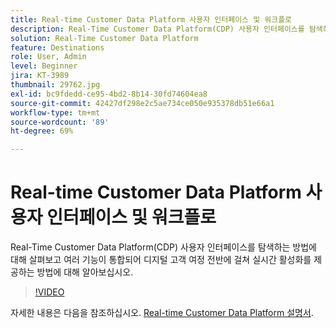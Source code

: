 ```yaml
---
title: Real-time Customer Data Platform 사용자 인터페이스 및 워크플로
description: Real-Time Customer Data Platform(CDP) 사용자 인터페이스를 탐색하는 방법에 대해 살펴보고 여러 기능이 통합되어 디지털 고객 여정 전반에 걸쳐 실시간 활성화를 제공하는 방법에 대해 알아보십시오.
solution: Real-Time Customer Data Platform
feature: Destinations
role: User, Admin
level: Beginner
jira: KT-3989
thumbnail: 29762.jpg
exl-id: bc9fdedd-ce95-4bd2-8b14-30fd74604ea8
source-git-commit: 42427df298e2c5ae734ce050e935378db51e66a1
workflow-type: tm+mt
source-wordcount: '89'
ht-degree: 69%

---
```


# Real-time Customer Data Platform 사용자 인터페이스 및 워크플로

Real-Time Customer Data Platform(CDP) 사용자 인터페이스를 탐색하는 방법에 대해 살펴보고 여러 기능이 통합되어 디지털 고객 여정 전반에 걸쳐 실시간 활성화를 제공하는 방법에 대해 알아보십시오.

>[!VIDEO](https://video.tv.adobe.com/v/29762?quality=12&learn=on)

자세한 내용은 다음을 참조하십시오. [Real-time Customer Data Platform 설명서](https://experienceleague.adobe.com/docs/experience-platform/rtcdp/overview.html?lang=ko-KR).
